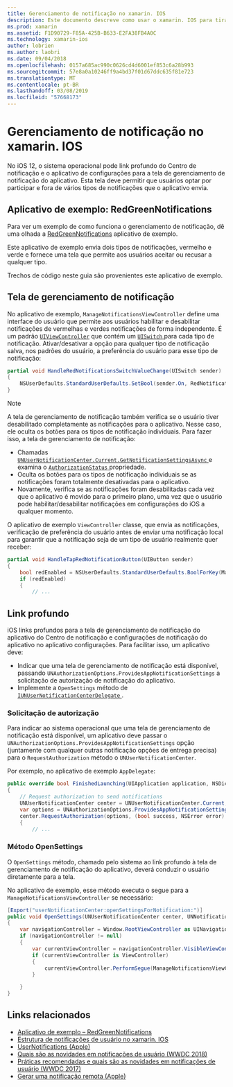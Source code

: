 ```yaml
---
title: Gerenciamento de notificação no xamarin. IOS
description: Este documento descreve como usar o xamarin. IOS para tirar proveito dos novos recursos de gerenciamento de notificação, introduzido no iOS 12.
ms.prod: xamarin
ms.assetid: F1D90729-F85A-425B-B633-E2FA38FB4A0C
ms.technology: xamarin-ios
author: lobrien
ms.author: laobri
ms.date: 09/04/2018
ms.openlocfilehash: 0157a685ac990c0626cd4d6001ef853c6a28b993
ms.sourcegitcommit: 57e8a0a10246ff9a4bd37f01d67ddc635f81e723
ms.translationtype: MT
ms.contentlocale: pt-BR
ms.lasthandoff: 03/08/2019
ms.locfileid: "57668173"
---
```

# <a name="notification-management-in-xamarinios"></a>Gerenciamento de notificação no xamarin. IOS

No iOS 12, o sistema operacional pode link profundo do Centro de notificação e o aplicativo de configurações para a tela de gerenciamento de notificação do aplicativo. Esta tela deve permitir que usuários optar por participar e fora de vários tipos de notificações que o aplicativo envia.

## <a name="sample-app-redgreennotifications"></a>Aplicativo de exemplo: RedGreenNotifications

Para ver um exemplo de como funciona o gerenciamento de notificação, dê uma olhada a [RedGreenNotifications](https://developer.xamarin.com/samples/monotouch/iOS12/RedGreenNotifications) aplicativo de exemplo.

Este aplicativo de exemplo envia dois tipos de notificações, vermelho e verde e fornece uma tela que permite aos usuários aceitar ou recusar a qualquer tipo.

Trechos de código neste guia são provenientes este aplicativo de exemplo.

## <a name="notification-management-screen"></a>Tela de gerenciamento de notificação

No aplicativo de exemplo, `ManageNotificationsViewController` define uma interface do usuário que permite aos usuários habilitar e desabilitar notificações de vermelhas e verdes notificações de forma independente. É um padrão [`UIViewController`](xref:UIKit.UIViewController)
que contém um [ `UISwitch` ](xref:UIKit.UISwitch) para cada tipo de notificação. Ativar/desativar a opção para qualquer tipo de notificação salva, nos padrões do usuário, a preferência do usuário para esse tipo de notificação:

```csharp
partial void HandleRedNotificationsSwitchValueChange(UISwitch sender)
{
    NSUserDefaults.StandardUserDefaults.SetBool(sender.On, RedNotificationsEnabledKey);
}
```

> [!NOTE]
> A tela de gerenciamento de notificação também verifica se o usuário tiver desabilitado completamente as notificações para o aplicativo. Nesse caso, ele oculta os botões para os tipos de notificação individuais. Para fazer isso, a tela de gerenciamento de notificação:
>
> - Chamadas [ `UNUserNotificationCenter.Current.GetNotificationSettingsAsync` ](xref:UserNotifications.UNUserNotificationCenter.GetNotificationSettingsAsync) e examina o [ `AuthorizationStatus` ](xref:UserNotifications.UNNotificationSettings.AuthorizationStatus) propriedade.
> - Oculta os botões para os tipos de notificação individuais se as notificações foram totalmente desativadas para o aplicativo.
> - Novamente, verifica se as notificações foram desabilitadas cada vez que o aplicativo é movido para o primeiro plano, uma vez que o usuário pode habilitar/desabilitar notificações em configurações do iOS a qualquer momento.

O aplicativo de exemplo `ViewController` classe, que envia as notificações, verificação de preferência do usuário antes de enviar uma notificação local para garantir que a notificação seja de um tipo de usuário realmente quer receber:

```csharp
partial void HandleTapRedNotificationButton(UIButton sender)
{
    bool redEnabled = NSUserDefaults.StandardUserDefaults.BoolForKey(ManageNotificationsViewController.RedNotificationsEnabledKey);
    if (redEnabled)
    {
        // ...
```

## <a name="deep-link"></a>Link profundo

iOS links profundos para a tela de gerenciamento de notificação do aplicativo do Centro de notificação e configurações de notificação do aplicativo no aplicativo configurações. Para facilitar isso, um aplicativo deve:

- Indicar que uma tela de gerenciamento de notificação está disponível, passando `UNAuthorizationOptions.ProvidesAppNotificationSettings` a solicitação de autorização de notificação do aplicativo.
- Implemente a `OpenSettings` método de [ `IUNUserNotificationCenterDelegate` ](xref:UserNotifications.IUNUserNotificationCenterDelegate).

### <a name="authorization-request"></a>Solicitação de autorização

Para indicar ao sistema operacional que uma tela de gerenciamento de notificação está disponível, um aplicativo deve passar o `UNAuthorizationOptions.ProvidesAppNotificationSettings` opção (juntamente com qualquer outras notificação opções de entrega precisa) para o `RequestAuthorization` método o `UNUserNotificationCenter`.

Por exemplo, no aplicativo de exemplo `AppDelegate`:

```csharp
public override bool FinishedLaunching(UIApplication application, NSDictionary launchOptions)
{
    // Request authorization to send notifications
    UNUserNotificationCenter center = UNUserNotificationCenter.Current;
    var options = UNAuthorizationOptions.ProvidesAppNotificationSettings | UNAuthorizationOptions.Alert | UNAuthorizationOptions.Sound | UNAuthorizationOptions.Provisional;
    center.RequestAuthorization(options, (bool success, NSError error) =>
    {
        // ...
```

### <a name="opensettings-method"></a>Método OpenSettings

O `OpenSettings` método, chamado pelo sistema ao link profundo à tela de gerenciamento de notificação do aplicativo, deverá conduzir o usuário diretamente para a tela.

No aplicativo de exemplo, esse método executa o segue para a `ManageNotificationsViewController` se necessário:

```csharp
[Export("userNotificationCenter:openSettingsForNotification:")]
public void OpenSettings(UNUserNotificationCenter center, UNNotification notification)
{
    var navigationController = Window.RootViewController as UINavigationController;
    if (navigationController != null)
    {
        var currentViewController = navigationController.VisibleViewController;
        if (currentViewController is ViewController)
        {
            currentViewController.PerformSegue(ManageNotificationsViewController.ShowManageNotificationsSegue, this);
        }

    }
}
```

## <a name="related-links"></a>Links relacionados

- [Aplicativo de exemplo – RedGreenNotifications](https://developer.xamarin.com/samples/monotouch/iOS12/RedGreenNotifications)
- [Estrutura de notificações de usuário no xamarin. IOS](~/ios/platform/user-notifications/index.md)
- [UserNotifications (Apple)](https://developer.apple.com/documentation/usernotifications?language=objc)
- [Quais são as novidades em notificações de usuário (WWDC 2018)](https://developer.apple.com/videos/play/wwdc2018/710/)
- [Práticas recomendadas e quais são as novidades em notificações de usuário (WWDC 2017)](https://developer.apple.com/videos/play/wwdc2017/708/)
- [Gerar uma notificação remota (Apple)](https://developer.apple.com/documentation/usernotifications/setting_up_a_remote_notification_server/generating_a_remote_notification)
